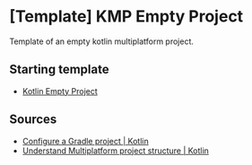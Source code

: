#  [Template] KMP Empty Project

Template of an empty kotlin multiplatform project.

## Starting template
- [Kotlin Empty Project](https://github.com/Irineu333/Kotlin-Empty-Project)

## Sources
- [Configure a Gradle project | Kotlin](https://kotlinlang.org/docs/gradle-configure-project.html)
- [Understand Multiplatform project structure | Kotlin](https://kotlinlang.org/docs/multiplatform-discover-project.html)
